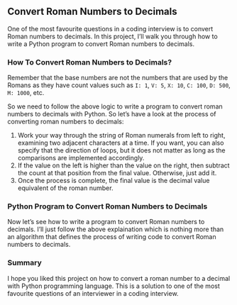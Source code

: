 ## Convert Roman Numbers to Decimals

One of the most favourite questions in a coding interview is to convert Roman numbers to decimals. In this project, I’ll walk you through how to write a Python program to convert Roman numbers to decimals.

### How To Convert Roman Numbers to Decimals?

Remember that the base numbers are not the numbers that are used by the Romans as they have count values such as `I: 1`, `V: 5`, `X: 10`, `C: 100`, `D: 500`, `M: 1000`, etc.

So we need to follow the above logic to write a program to convert roman numbers to decimals with Python. So let’s have a look at the process of converting roman numbers to decimals:
 1. Work your way through the string of Roman numerals from left to right, examining two adjacent characters at a time. If you want, you can also specify that the direction of loops, but it does not matter as long as the comparisons are implemented accordingly.
 2. If the value on the left is higher than the value on the right, then subtract the count at that position from the final value. Otherwise, just add it.
 3. Once the process is complete, the final value is the decimal value equivalent of the roman number.

### Python Program to Convert Roman Numbers to Decimals

Now let’s see how to write a program to convert Roman numbers to decimals. I’ll just follow the above explaination which is nothing more than an algorithm that defines the process of writing code to convert Roman numbers to decimals.

### Summary

I hope you liked this project on how to convert a roman number to a decimal with Python programming language. This is a solution to one of the most favourite questions of an interviewer in a coding interview.